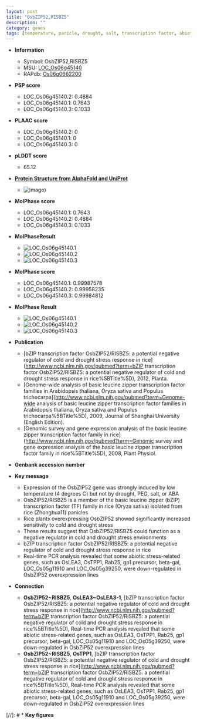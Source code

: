 ```yaml
---
layout: post
title: "OsbZIP52,RISBZ5"
description: ""
category: genes
tags: [temperature, panicle, drought, salt, transcription factor, abiotic stress]
---
```


* **Information**  
    + Symbol: OsbZIP52,RISBZ5  
    + MSU: [LOC_Os06g45140](http://rice.plantbiology.msu.edu/cgi-bin/ORF_infopage.cgi?orf=LOC_Os06g45140)  
    + RAPdb: [Os06g0662200](http://rapdb.dna.affrc.go.jp/viewer/gbrowse_details/irgsp1?name=Os06g0662200)  

* **PSP score**  
    + LOC_Os06g45140.2: 0.4884 
    + LOC_Os06g45140.1: 0.7643 
    + LOC_Os06g45140.3: 0.1033 

* **PLAAC score**  
    + LOC_Os06g45140.2: 0 
    + LOC_Os06g45140.1: 0 
    + LOC_Os06g45140.3: 0 

* **pLDDT score**
    + 65.12

* **[Protein Structure from AlphaFold and UniProt](https://www.uniprot.org/uniprotkb/Q654B3/entry#structure)**
    + ![image](https://ricepsp.github.io/images/Q6/AF-Q654B3-F1.png))

* **MolPhase score**
    + LOC_Os06g45140.1: 0.7643
    + LOC_Os06g45140.2: 0.4884
    + LOC_Os06g45140.3: 0.1033

* **MolPhaseResult**
    + ![LOC_Os06g45140.1](https://ricepsp.github.io/pictures/LOC_Os06g/LOC_Os06g45140.1.png)
    + ![LOC_Os06g45140.2](https://ricepsp.github.io/pictures/LOC_Os06g/LOC_Os06g45140.2.png)
    + ![LOC_Os06g45140.3](https://ricepsp.github.io/pictures/LOC_Os06g/LOC_Os06g45140.3.png)

* **MolPhase score**
    + LOC_Os06g45140.1: 0.99987578
    + LOC_Os06g45140.2: 0.99958235
    + LOC_Os06g45140.3: 0.99984812

* **MolPhase Result**
    + ![LOC_Os06g45140.1](https://304243504.github.io/Pictures/LOC_Os06g/LOC_Os06g45140.1.png)
    + ![LOC_Os06g45140.2](https://304243504.github.io/Pictures/LOC_Os06g/LOC_Os06g45140.2.png)
    + ![LOC_Os06g45140.3](https://304243504.github.io/Pictures/LOC_Os06g/LOC_Os06g45140.3.png)

* **Publication**  
    + [bZIP transcription factor OsbZIP52/RISBZ5: a potential negative regulator of cold and drought stress response in rice](http://www.ncbi.nlm.nih.gov/pubmed?term=bZIP transcription factor OsbZIP52/RISBZ5: a potential negative regulator of cold and drought stress response in rice%5BTitle%5D), 2012, Planta.
    + [Genome-wide analysis of basic leucine zipper transcription factor families in Arabidopsis thaliana, Oryza sativa and Populus trichocarpa](http://www.ncbi.nlm.nih.gov/pubmed?term=Genome-wide analysis of basic leucine zipper transcription factor families in Arabidopsis thaliana, Oryza sativa and Populus trichocarpa%5BTitle%5D), 2009, Journal of Shanghai University (English Edition).
    + [Genomic survey and gene expression analysis of the basic leucine zipper transcription factor family in rice](http://www.ncbi.nlm.nih.gov/pubmed?term=Genomic survey and gene expression analysis of the basic leucine zipper transcription factor family in rice%5BTitle%5D), 2008, Plant Physiol.

* **Genbank accession number**  

* **Key message**  
    + Expression of the OsbZIP52 gene was strongly induced by low temperature (4 degrees C) but not by drought, PEG, salt, or ABA
    + OsbZIP52/RISBZ5 is a member of the basic leucine zipper (bZIP) transcription factor (TF) family in rice (Oryza sativa) isolated from rice (Zhonghua11) panicles
    + Rice plants overexpressing OsbZIP52 showed significantly increased sensitivity to cold and drought stress
    + These results suggest that OsbZIP52/RISBZ5 could function as a negative regulator in cold and drought stress environments
    + bZIP transcription factor OsbZIP52/RISBZ5: a potential negative regulator of cold and drought stress response in rice
    + Real-time PCR analysis revealed that some abiotic stress-related genes, such as OsLEA3, OsTPP1, Rab25, gp1 precursor, beta-gal, LOC_Os05g11910 and LOC_Os05g39250, were down-regulated in OsbZIP52 overexpression lines

* **Connection**  
    + __OsbZIP52~RISBZ5__, __OsLEA3~OsLEA3-1__, [bZIP transcription factor OsbZIP52/RISBZ5: a potential negative regulator of cold and drought stress response in rice](http://www.ncbi.nlm.nih.gov/pubmed?term=bZIP transcription factor OsbZIP52/RISBZ5: a potential negative regulator of cold and drought stress response in rice%5BTitle%5D), Real-time PCR analysis revealed that some abiotic stress-related genes, such as OsLEA3, OsTPP1, Rab25, gp1 precursor, beta-gal, LOC_Os05g11910 and LOC_Os05g39250, were down-regulated in OsbZIP52 overexpression lines
    + __OsbZIP52~RISBZ5__, __OsTPP1__, [bZIP transcription factor OsbZIP52/RISBZ5: a potential negative regulator of cold and drought stress response in rice](http://www.ncbi.nlm.nih.gov/pubmed?term=bZIP transcription factor OsbZIP52/RISBZ5: a potential negative regulator of cold and drought stress response in rice%5BTitle%5D), Real-time PCR analysis revealed that some abiotic stress-related genes, such as OsLEA3, OsTPP1, Rab25, gp1 precursor, beta-gal, LOC_Os05g11910 and LOC_Os05g39250, were down-regulated in OsbZIP52 overexpression lines

[//]: # * **Key figures**  


